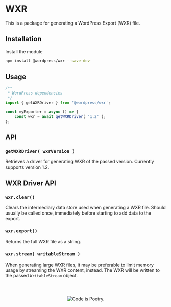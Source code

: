 # WXR

This is a package for generating a WordPress Export (WXR) file.

## Installation

Install the module

```bash
npm install @wordpress/wxr --save-dev
```

## Usage

```js
/**
 * WordPress dependencies
 */
import { getWXRDriver } from '@wordpress/wxr';

const myExporter = async () => {
	const wxr = await getWXRDriver( '1.2' );
};
```

## API

### `getWXRDriver( wxrVersion )`

Retrieves a driver for generating WXR of the passed version. Currently supports version 1.2.

## WXR Driver API

### `wxr.clear()`

Clears the intermediary data store used when generating a WXR file. Should usually be called once,
immediately before starting to add data to the export.

### `wxr.export()`

Returns the full WXR file as a string.

### `wxr.stream( writableStream )`

When generating large WXR files, it may be preferable to limit memory usage by streaming the WXR content,
instead. The WXR will be written to the passed `WritableStream` object.

<span style="display: block; margin-top: 4em; text-align: center;">![Code is Poetry.](https://s.w.org/style/images/codeispoetry.png)</span>
